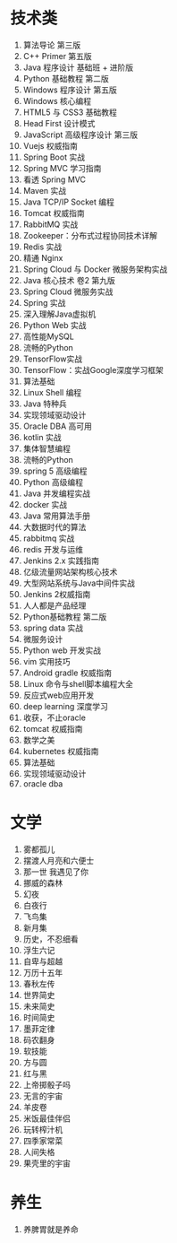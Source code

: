 # 技术类

1. 算法导论 第三版
2. C++ Primer 第五版
3. Java 程序设计 基础班 + 进阶版
4. Python 基础教程 第二版
5. Windows 程序设计 第五版
6. Windows 核心编程
7. HTML5 与 CSS3 基础教程
8. Head First 设计模式
9.  JavaScript 高级程序设计 第三版
10. Vuejs 权威指南
11. Spring Boot 实战
12. Spring MVC 学习指南
13. 看透 Spring MVC
14. Maven 实战
15. Java TCP/IP Socket 编程
16. Tomcat 权威指南
17. RabbitMQ 实战
18. Zookeeper：分布式过程协同技术详解
19. Redis 实战
20. 精通 Nginx
21. Spring Cloud 与 Docker 微服务架构实战
22. Java 核心技术 卷2 第九版
23. Spring Cloud 微服务实战
24. Spring 实战
25. 深入理解Java虚拟机
26. Python Web 实战
27. 高性能MySQL
28. 流畅的Python
29. TensorFlow实战
30. TensorFlow：实战Google深度学习框架
31. 算法基础
32. Linux Shell 编程
33. Java 特种兵
34. 实现领域驱动设计
35. Oracle DBA 高可用
36. kotlin 实战
37. 集体智慧编程
38. 流畅的Python
39. spring 5 高级编程
40. Python 高级编程
41. Java 并发编程实战
42. docker 实战
43. Java 常用算法手册
44. 大数据时代的算法
45. rabbitmq 实战
46. redis 开发与运维
47. Jenkins 2.x 实践指南
48. 亿级流量网站架构核心技术
49. 大型网站系统与Java中间件实战
50. Jenkins 2权威指南
51. 人人都是产品经理
52. Python基础教程 第二版
53. spring data 实战
54. 微服务设计
55. Python web 开发实战
56. vim 实用技巧
57. Android gradle 权威指南
58. Linux 命令与shell脚本编程大全
59. 反应式web应用开发
60. deep learning 深度学习
61. 收获，不止oracle
62. tomcat 权威指南
63. 数学之美
64. kubernetes 权威指南
65. 算法基础
66. 实现领域驱动设计
67. oracle dba


# 文学

1. 雾都孤儿
2. 摆渡人月亮和六便士
3. 那一世 我遇见了你
4. 挪威的森林
5. 幻夜
6. 白夜行
7. 飞鸟集
8. 新月集
9. 历史，不忍细看
10. 浮生六记
11. 自卑与超越
12. 万历十五年
13. 春秋左传
14. 世界简史
15. 未来简史
16. 时间简史
17. 墨菲定律
18. 码农翻身
19. 软技能
20. 方与圆
21. 红与黑
22. 上帝掷骰子吗
23. 无言的宇宙
24. 羊皮卷
25. 米饭最佳伴侣
26. 玩转榨汁机
27. 四季家常菜
28. 人间失格
29. 果壳里的宇宙

# 养生

1. 养脾胃就是养命